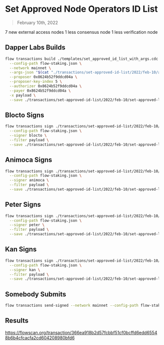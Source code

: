 # Set Approved Node Operators ID List

> February 10th, 2022

7 new external access nodes
1 less consensus node
1 less verification node


## Dapper Labs Builds

```sh
flow transactions build ./templates/set_approved_id_list_with_args.cdc \
  --config-path flow-staking.json \
  --network mainnet \
  --args-json "$(cat "./transactions/set-approved-id-list/2022/feb-10/arguments.json")" \
  --proposer 0x8624b52f9ddcd04a \
  --proposer-key-index 5 \
  --authorizer 0x8624b52f9ddcd04a \
  --payer 0x8624b52f9ddcd04a \
  -x payload \
  --save ./transactions/set-approved-id-list/2022/feb-10/set-approved-list-feb-10-unsigned.rlp
```

## Blocto Signs

```sh
flow transactions sign ./transactions/set-approved-id-list/2022/feb-10/set-approved-list-feb-10-unsigned.rlp \
  --config-path flow-staking.json \
  --signer blocto \
  --filter payload \
  --save ./transactions/set-approved-id-list/2022/feb-10/set-approved-list-feb-10-sig-1.rlp
```

## Animoca Signs

```sh
flow transactions sign ./transactions/set-approved-id-list/2022/feb-10/set-approved-list-feb-10-sig-1.rlp \
  --config-path flow-staking.json \
  --signer animoca \
  --filter payload \
  --save ./transactions/set-approved-id-list/2022/feb-10/set-approved-list-feb-10-sig-2.rlp
```

## Peter Signs

```sh
flow transactions sign ./transactions/set-approved-id-list/2022/feb-10/set-approved-list-feb-10-sig-2.rlp \
  --config-path flow-staking.json \
  --signer peter \
  --filter payload \
  --save ./transactions/set-approved-id-list/2022/feb-10/set-approved-list-feb-10-sig-3.rlp
```

## Kan Signs

```sh
flow transactions sign ./transactions/set-approved-id-list/2022/feb-10/set-approved-list-feb-10-sig-3.rlp \
  --config-path flow-staking.json \
  --signer kan \
  --filter payload \
  --save ./transactions/set-approved-id-list/2022/feb-10/set-approved-list-feb-10-sig-complete.rlp
```


## Somebody Submits

```sh
flow transactions send-signed --network mainnet --config-path flow-staking.json ./transactions/set-approved-id-list/2022/feb-10/set-approved-list-feb-10-sig-complete.rlp
```

## Results

https://flowscan.org/transaction/366ea918b2d57fcbbf51cf0bcffd6edd65548b6b4cfcacfa2cd604208980bfd6
